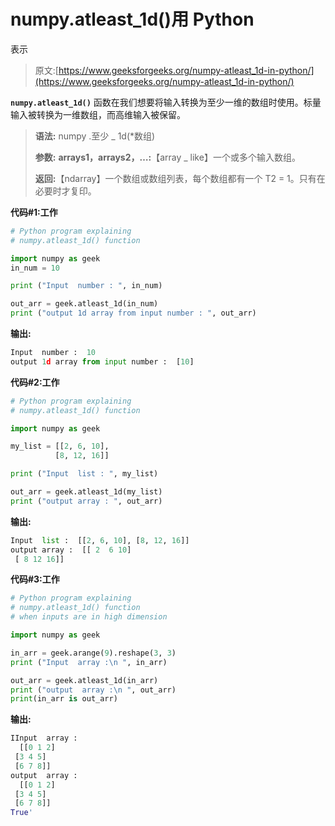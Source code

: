 # numpy.atleast_1d()用 Python

表示

> 原文:[https://www.geeksforgeeks.org/numpy-atleast_1d-in-python/](https://www.geeksforgeeks.org/numpy-atleast_1d-in-python/)

**`numpy.atleast_1d()`** 函数在我们想要将输入转换为至少一维的数组时使用。标量输入被转换为一维数组，而高维输入被保留。

> **语法:** numpy .至少 _ 1d(*数组)
> 
> **参数:**
> **arrays1，arrays2，…:**【array _ like】一个或多个输入数组。
> 
> **返回:**【ndarray】一个数组或数组列表，每个数组都有一个 T2 = 1。只有在必要时才复印。

**代码#1:工作**

```py
# Python program explaining
# numpy.atleast_1d() function

import numpy as geek
in_num = 10

print ("Input  number : ", in_num)

out_arr = geek.atleast_1d(in_num)
print ("output 1d array from input number : ", out_arr) 
```

**输出:**

```py
Input  number :  10
output 1d array from input number :  [10]

```

**代码#2:工作**

```py
# Python program explaining
# numpy.atleast_1d() function

import numpy as geek

my_list = [[2, 6, 10], 
          [8, 12, 16]]

print ("Input  list : ", my_list)

out_arr = geek.atleast_1d(my_list) 
print ("output array : ", out_arr) 
```

**输出:**

```py
Input  list :  [[2, 6, 10], [8, 12, 16]]
output array :  [[ 2  6 10]
 [ 8 12 16]]

```

**代码#3:工作**

```py
# Python program explaining
# numpy.atleast_1d() function
# when inputs are in high dimension

import numpy as geek

in_arr = geek.arange(9).reshape(3, 3)
print ("Input  array :\n ", in_arr)

out_arr = geek.atleast_1d(in_arr)
print ("output  array :\n ", out_arr)
print(in_arr is out_arr)
```

**输出:**

```py
IInput  array :
  [[0 1 2]
 [3 4 5]
 [6 7 8]]
output  array :
  [[0 1 2]
 [3 4 5]
 [6 7 8]]
True'

```